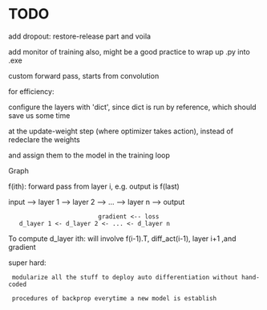 # TODO

 add dropout: restore-release part and voila

 add monitor of training also, might be a good practice to wrap up .py into .exe

 custom forward pass, starts from convolution


 for efficiency:

   configure the layers with 'dict', since dict is run by reference, which should save us some time 

   at the update-weight step (where optimizer takes action), instead of redeclare the weights 

   and assign them to the model in the training loop


 Graph

   f(ith): forward pass from layer i, e.g. output is f(last)

   input --> layer 1 --> layer 2 --> ... --> layer n --> output
   							
	   					     gradient <-- loss
       d_layer 1 <- d_layer 2 <- ... <- d_layer n

   To compute d_layer ith: will involve f(i-1).T, diff_act(i-1), layer i+1 ,and gradient

   super hard: 

     modularize all the stuff to deploy auto differentiation without hand-coded 

     procedures of backprop everytime a new model is establish


